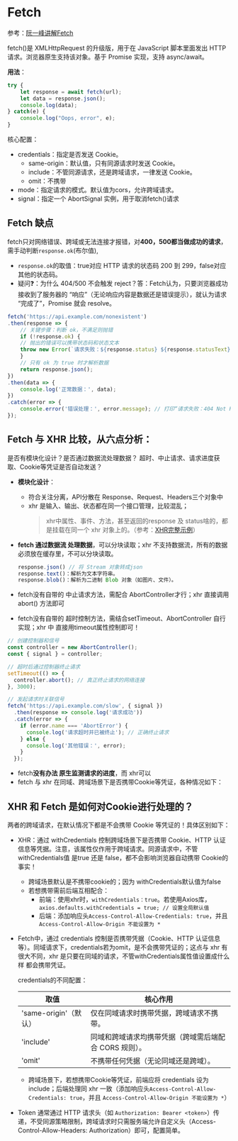 # Fetch

参考：[阮一峰讲解Fetch](https://www.ruanyifeng.com/blog/2020/12/fetch-tutorial.html)

fetch()是 XMLHttpRequest 的升级版，用于在 JavaScript 脚本里面发出 HTTP 请求。浏览器原生支持该对象。基于 Promise 实现，支持 async/await。

**用法**：
```js
try {
    let response = await fetch(url);
    let data = response.json();
    console.log(data);
} catch(e) {
    console.log("Oops, error", e);
}
```

核心配置：
* credentials：指定是否发送 Cookie。
    * same-origin：默认值，只有同源请求时发送 Cookie。
    * include：不管同源请求，还是跨域请求，一律发送 Cookie。
    * omit：不携带
* mode：指定请求的模式。默认值为cors，允许跨域请求。
* signal：指定一个 AbortSignal 实例，用于取消fetch()请求

## Fetch 缺点
fetch只对网络错误、跨域或无法连接才报错，对**400，500都当做成功的请求**，需手动判断`response.ok`(布尔值), 
* `response.ok`的取值：true对应 HTTP 请求的状态码 200 到 299，false对应其他的状态码。
* 疑问❓：为什么 404/500 不会触发 reject？答：Fetch认为，只要浏览器成功接收到了服务器的 “响应”（无论响应内容是数据还是错误提示），就认为请求 “完成了”，Promise 就会 resolve。
```js
fetch('https://api.example.com/nonexistent')
.then(response => {
    // 关键步骤：判断 ok，不满足则抛错
    if (!response.ok) {
    // 抛出的错误可以携带状态码和状态文本
    throw new Error(`请求失败：${response.status} ${response.statusText}`);
    }
    // 只有 ok 为 true 时才解析数据
    return response.json();
})
.then(data => {
    console.log('正常数据：', data);
})
.catch(error => {
    console.error('错误处理：', error.message); // 打印“请求失败：404 Not Found”
});
```

## Fetch 与 XHR 比较，从六点分析：
是否有模块化设计？是否通过数据流处理数据？
超时、中止请求、请求进度获取、Cookie等凭证是否自动发送？

* **模块化设计**：
    * 符合关注分离，API分散在 Response、Request、Headers三个对象中
    * xhr 是输入、输出、状态都在同一个接口管理，比较混乱；
        > xhr中属性、事件、方法，甚至返回的response 及 status啥的，都是挂载在同一个 xhr 对象上的。（参考：[XHR完整示例](./5.1__xhr.md)）

* **fetch 通过数据流 处理数据**，可以分块读取；xhr 不支持数据流，所有的数据必须放在缓存里，不可以分块读取。
    ```js
    response.json() // 将 Stream 对象转成json
    response.text()：解析为文本字符串。
    response.blob()：解析为二进制 Blob 对象（如图片、文件）。
    ```
* fetch没有自带的 中止请求方法，需配合 AbortController才行；xhr 直接调用abort() 方法即可
* fetch没有自带的 超时控制方法，需结合setTimeout、AbortController 自行实现；xhr 中 直接用timeout属性控制即可！
```js
// 创建控制器和信号
const controller = new AbortController();
const { signal } = controller;

// 超时后通过控制器终止请求
setTimeout(() => {
  controller.abort(); // 真正终止请求的网络连接
}, 3000);

// 发起请求时关联信号
fetch('https://api.example.com/slow', { signal })
  .then(response => console.log('请求成功'))
  .catch(error => {
    if (error.name === 'AbortError') {
      console.log('请求超时并已被终止'); // 正确终止请求
    } else {
      console.log('其他错误：', error);
    }
  });
```

* fetch**没有办法 原生监测请求的进度**，而 xhr可以
* fetch 与 xhr 在同域、跨域场景下是否携带Cookie等凭证，各种情况如下：

## XHR 和 Fetch 是如何对Cookie进行处理的？
两者的跨域请求，在默认情况下都是不会携带 Cookie 等凭证的！具体区别如下：

* XHR：通过 withCredentials 控制跨域场景下是否携带 Cookie、HTTP 认证信息等凭据。注意，该属性仅作用于跨域请求。同源请求中，不管 withCredentials值 是true 还是 false，都不会影响浏览器自动携带 Cookie的事实！
    * 跨域场景默认是不携带cookie的；因为 withCredentials默认值为false
    * 若想携带需前后端互相配合：
        * 前端：使用xhr时，`withCredentials：true`。若使用Axios库，`axios.defaults.withCredentials = true; // 设置全局默认值`
        * 后端：添加响应头`Access-Control-Allow-Credentials: true`，并且 `Access-Control-Allow-Origin 不能设置为 *`

* Fetch中，通过 credentials 控制是否携带凭据（Cookie、HTTP 认证信息等）。同域请求下，credentials若为omit，是不会携带凭证的；这点与 xhr 有很大不同，xhr 是只要在同域的请求，不管withCredentials属性值设置成什么样 都会携带凭证。

    credentials的不同配置：

    | 取值	| 核心作用| 
    | ---- | ---- |
    | 'same-origin'（默认）	| 仅在同域请求时携带凭据，跨域请求不携带。| 
    | 'include'	| 同域和跨域请求均携带凭据（跨域需后端配合 CORS 规则）。| 
    | 'omit'| 	不携带任何凭据（无论同域还是跨域）。| 

    * 跨域场景下，若想携带Cookie等凭证，前端应将 credentials 设为 include；后端处理同 xhr 一致（添加响应头`Access-Control-Allow-Credentials: true`，并且 `Access-Control-Allow-Origin 不能设置为 *`）

* Token 通常通过 HTTP 请求头（如 `Authorization: Bearer <token>`）传递，不受同源策略限制，跨域请求时只需服务端允许自定义头（Access-Control-Allow-Headers: Authorization）即可，配置简单。